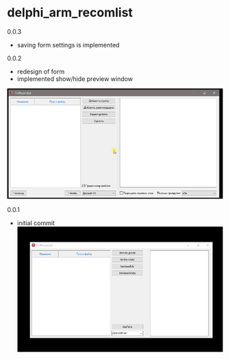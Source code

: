 # delphi_arm_recomlist

0.0.3
- saving form settings is implemented

0.0.2
- redesign of form
- implemented show/hide preview window

![](pict/rec_list_02.gif)

0.0.1
- initial commit
![](pict/rec_list_01.gif)
